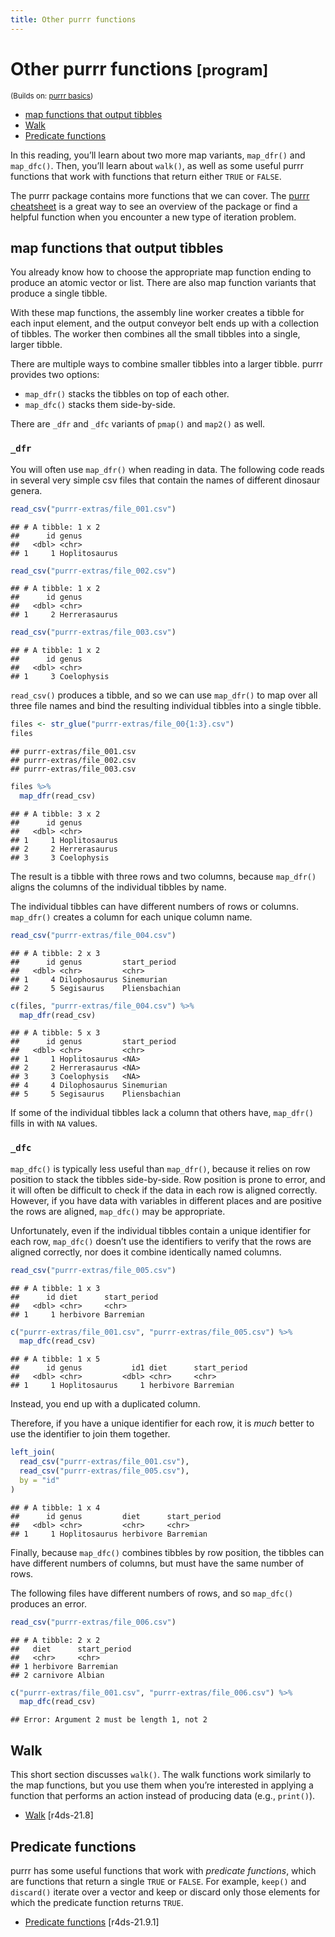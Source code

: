 ```yaml
---
title: Other purrr functions
---
```


<!-- Generated automatically from purrr-extras.yml. Do not edit by hand -->

# Other purrr functions <small class='program'>[program]</small>
<small>(Builds on: [purrr basics](purrr-basics.md))</small>


  - [map functions that output
    tibbles](#map-functions-that-output-tibbles)
  - [Walk](#walk)
  - [Predicate functions](#predicate-functions)

In this reading, you’ll learn about two more map variants, `map_dfr()`
and `map_dfc()`. Then, you’ll learn about `walk()`, as well as some
useful purrr functions that work with functions that return either
`TRUE` or `FALSE`.

The purrr package contains more functions that we can cover. The [purrr
cheatsheet](https://github.com/rstudio/cheatsheets/blob/master/purrr.pdf)
is a great way to see an overview of the package or find a helpful
function when you encounter a new type of iteration problem.

## map functions that output tibbles

You already know how to choose the appropriate map function ending to
produce an atomic vector or list. There are also map function variants
that produce a single tibble.

With these map functions, the assembly line worker creates a tibble for
each input element, and the output conveyor belt ends up with a
collection of tibbles. The worker then combines all the small tibbles
into a single, larger tibble.

There are multiple ways to combine smaller tibbles into a larger tibble.
purrr provides two options:

  - `map_dfr()` stacks the tibbles on top of each other.
  - `map_dfc()` stacks them side-by-side.

There are `_dfr` and `_dfc` variants of `pmap()` and `map2()` as well.

### `_dfr`

You will often use `map_dfr()` when reading in data. The following code
reads in several very simple csv files that contain the names of
different dinosaur genera.

``` r
read_csv("purrr-extras/file_001.csv")
```

    ## # A tibble: 1 x 2
    ##      id genus        
    ##   <dbl> <chr>        
    ## 1     1 Hoplitosaurus

``` r
read_csv("purrr-extras/file_002.csv")
```

    ## # A tibble: 1 x 2
    ##      id genus        
    ##   <dbl> <chr>        
    ## 1     2 Herrerasaurus

``` r
read_csv("purrr-extras/file_003.csv")
```

    ## # A tibble: 1 x 2
    ##      id genus      
    ##   <dbl> <chr>      
    ## 1     3 Coelophysis

`read_csv()` produces a tibble, and so we can use `map_dfr()` to map
over all three file names and bind the resulting individual tibbles into
a single tibble.

``` r
files <- str_glue("purrr-extras/file_00{1:3}.csv")
files
```

    ## purrr-extras/file_001.csv
    ## purrr-extras/file_002.csv
    ## purrr-extras/file_003.csv

``` r
files %>% 
  map_dfr(read_csv)
```

    ## # A tibble: 3 x 2
    ##      id genus        
    ##   <dbl> <chr>        
    ## 1     1 Hoplitosaurus
    ## 2     2 Herrerasaurus
    ## 3     3 Coelophysis

The result is a tibble with three rows and two columns, because
`map_dfr()` aligns the columns of the individual tibbles by name.

The individual tibbles can have different numbers of rows or columns.
`map_dfr()` creates a column for each unique column name.

``` r
read_csv("purrr-extras/file_004.csv")
```

    ## # A tibble: 2 x 3
    ##      id genus         start_period 
    ##   <dbl> <chr>         <chr>        
    ## 1     4 Dilophosaurus Sinemurian   
    ## 2     5 Segisaurus    Pliensbachian

``` r
c(files, "purrr-extras/file_004.csv") %>% 
  map_dfr(read_csv)
```

    ## # A tibble: 5 x 3
    ##      id genus         start_period 
    ##   <dbl> <chr>         <chr>        
    ## 1     1 Hoplitosaurus <NA>         
    ## 2     2 Herrerasaurus <NA>         
    ## 3     3 Coelophysis   <NA>         
    ## 4     4 Dilophosaurus Sinemurian   
    ## 5     5 Segisaurus    Pliensbachian

If some of the individual tibbles lack a column that others have,
`map_dfr()` fills in with `NA` values.

### `_dfc`

`map_dfc()` is typically less useful than `map_dfr()`, because it relies
on row position to stack the tibbles side-by-side. Row position is prone
to error, and it will often be difficult to check if the data in each
row is aligned correctly. However, if you have data with variables in
different places and are positive the rows are aligned, `map_dfc()` may
be appropriate.

Unfortunately, even if the individual tibbles contain a unique
identifier for each row, `map_dfc()` doesn’t use the identifiers to
verify that the rows are aligned correctly, nor does it combine
identically named columns.

``` r
read_csv("purrr-extras/file_005.csv")
```

    ## # A tibble: 1 x 3
    ##      id diet      start_period
    ##   <dbl> <chr>     <chr>       
    ## 1     1 herbivore Barremian

``` r
c("purrr-extras/file_001.csv", "purrr-extras/file_005.csv") %>% 
  map_dfc(read_csv)
```

    ## # A tibble: 1 x 5
    ##      id genus           id1 diet      start_period
    ##   <dbl> <chr>         <dbl> <chr>     <chr>       
    ## 1     1 Hoplitosaurus     1 herbivore Barremian

Instead, you end up with a duplicated column.

Therefore, if you have a unique identifier for each row, it is *much*
better to use the identifier to join them together.

``` r
left_join(
  read_csv("purrr-extras/file_001.csv"),
  read_csv("purrr-extras/file_005.csv"),
  by = "id"
)
```

    ## # A tibble: 1 x 4
    ##      id genus         diet      start_period
    ##   <dbl> <chr>         <chr>     <chr>       
    ## 1     1 Hoplitosaurus herbivore Barremian

Finally, because `map_dfc()` combines tibbles by row position, the
tibbles can have different numbers of columns, but must have the same
number of rows.

The following files have different numbers of rows, and so `map_dfc()`
produces an error.

``` r
read_csv("purrr-extras/file_006.csv")
```

    ## # A tibble: 2 x 2
    ##   diet      start_period
    ##   <chr>     <chr>       
    ## 1 herbivore Barremian   
    ## 2 carnivore Albian

``` r
c("purrr-extras/file_001.csv", "purrr-extras/file_006.csv") %>% 
  map_dfc(read_csv)
```

    ## Error: Argument 2 must be length 1, not 2

## Walk

This short section discusses `walk()`. The walk functions work similarly
to the map functions, but you use them when you’re interested in
applying a function that performs an action instead of producing data
(e.g., `print()`).

  - [Walk](http://r4ds.had.co.nz/iteration.html#walk) \[r4ds-21.8\]

## Predicate functions

purrr has some useful functions that work with *predicate functions*,
which are functions that return a single `TRUE` or `FALSE`. For example,
`keep()` and `discard()` iterate over a vector and keep or discard only
those elements for which the predicate function returns `TRUE`.

  - [Predicate
    functions](http://r4ds.had.co.nz/iteration.html#predicate-functions)
    \[r4ds-21.9.1\]

